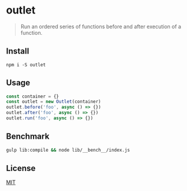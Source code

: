 # outlet

> Run an ordered series of functions before and after execution of a function.
  
## Install

```
npm i -S outlet
```

## Usage

```js
const container = {}
const outlet = new Outlet(container)
outlet.before('foo', async () => {})
outlet.after('foo', async () => {})
outlet.run('foo', async () => {})
```

## Benchmark

```bash
gulp lib:compile && node lib/__bench__/index.js
```

## License

[MIT](http://vjpr.mit-license.org)
